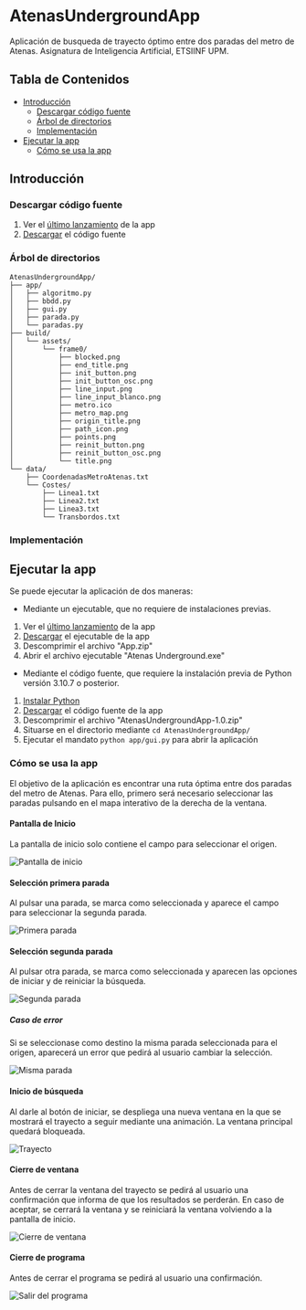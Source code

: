 # AtenasUndergroundApp
Aplicación de busqueda de trayecto óptimo entre dos paradas del metro de Atenas. Asignatura de Inteligencia Artificial, ETSIINF UPM.

## Tabla de Contenidos ##

* [Introducción](#introducción)
  * [Descargar código fuente](#descargar-código-fuente)
  * [Árbol de directorios](#árbol-de-directorios)
  * [Implementación](#implementación)
* [Ejecutar la app](#ejecutar-la-app)
  * [Cómo se usa la app](#cómo-se-usa-la-app)


## Introducción ##

### Descargar código fuente ###

1. Ver el [último lanzamiento](<https://github.com/nihelkb/AtenasUndergroundApp/releases>) de la app
2. [Descargar](<https://github.com/nihelkb/AtenasUndergroundApp/archive/refs/tags/1.0.zip>) el código fuente

### Árbol de directorios ###
``` terminal
AtenasUndergroundApp/
├── app/
│   ├── algoritmo.py
│   ├── bbdd.py
│   ├── gui.py
│   ├── parada.py
│   └── paradas.py
├── build/
│   └── assets/
│       └── frame0/
│           ├── blocked.png
│           ├── end_title.png
│           ├── init_button.png
│           ├── init_button_osc.png
│           ├── line_input.png
│           ├── line_input_blanco.png
│           ├── metro.ico
│           ├── metro_map.png
│           ├── origin_title.png
│           ├── path_icon.png
│           ├── points.png
│           ├── reinit_button.png
│           ├── reinit_button_osc.png
│           └── title.png
└── data/
    ├── CoordenadasMetroAtenas.txt
    └── Costes/
        ├── Linea1.txt
        ├── Linea2.txt
        ├── Linea3.txt
        └── Transbordos.txt
```
### Implementación ###




## Ejecutar la app ##
Se puede ejecutar la aplicación de dos maneras:
* Mediante un ejecutable, que no requiere de instalaciones previas.

1. Ver el [último lanzamiento](<https://github.com/nihelkb/AtenasUndergroundApp/releases>) de la app
2. [Descargar](<https://github.com/nihelkb/AtenasUndergroundApp/releases/download/1.0/App.zip>) el ejecutable de la app
3. Descomprimir el archivo "App.zip"
4. Abrir el archivo ejecutable "Atenas Underground.exe"
  
* Mediante el código fuente, que requiere la instalación previa de Python versión 3.10.7 o posterior.

1. [Instalar Python](<https://www.python.org/downloads/>)
2. [Descargar](#descargar-código-fuente) el código fuente de la app
3. Descomprimir el archivo "AtenasUndergroundApp-1.0.zip"
4. Situarse en el directorio mediante `cd AtenasUndergroundApp/`
5. Ejecutar el mandato `python app/gui.py` para abrir la aplicación

###  Cómo se usa la app ###
El objetivo de la aplicación es encontrar una ruta óptima entre dos paradas del metro de Atenas. Para ello, primero será necesario seleccionar las paradas pulsando en el mapa interativo de la derecha de la ventana. 

#### Pantalla de Inicio ####
La pantalla de inicio solo contiene el campo para seleccionar el origen.

![Pantalla de inicio](/img/PantallaInicio.png "Pantalla de inicio.")

#### Selección primera parada ####
Al pulsar una parada, se marca como seleccionada y aparece el campo para seleccionar la segunda parada.

![Primera parada](/img/PrimeraParada.png "Primera parada seleccionada.")

#### Selección segunda parada ####
Al pulsar otra parada, se marca como seleccionada y aparecen las opciones de iniciar y de reiniciar la búsqueda. 

![Segunda parada](/img/SegundaParada.png "Segunda parada seleccionada.")

##### Caso de error 
Si se seleccionase como destino la misma parada seleccionada para el origen, aparecerá un error que pedirá al usuario cambiar la selección.

![Misma parada](/img/Mismaparada.png "Seleccionada la misma parada.")

#### Inicio de búsqueda ####
Al darle al botón de iniciar, se despliega una nueva ventana en la que se mostrará el trayecto a seguir mediante una animación. La ventana principal quedará bloqueada.

![Trayecto](/img/Trayecto.png "Trayecto óptimo.")

#### Cierre de ventana ####
Antes de cerrar la ventana del trayecto se pedirá al usuario una confirmación que informa de que los resultados se perderán. En caso de aceptar, se cerrará la ventana y se reiniciará la ventana volviendo a la pantalla de inicio.

![Cierre de ventana](/img/Cerrarventana.png "Cierre de ventana emergente.")

#### Cierre de programa ####
Antes de cerrar el programa se pedirá al usuario una confirmación.

![Salir del programa](/img/Cerrarprograma.png "Salir del programa.")

